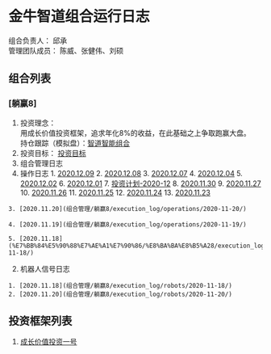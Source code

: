 # 金牛智道组合运行日志
组合负责人： 邱承  
管理团队成员： 陈威、张健伟、刘硕

## 组合列表
### [躺赢8]
1. 投资理念：  
用成长价值投资框架，追求年化8%的收益，在此基础之上争取跑赢大盘。  
持仓跟踪（模拟盘）：[智道智能组合](https://houguan.jinniuai.com/?code=i3bOF_#/)  
2. 投资目标：
[投资目标](组合管理/躺赢8/target.md)  
3. 组合管理日志
  1. 操作日志
    1. [2020.12.09](组合管理/躺赢8/execution_log/operations/2020-12-09.md)
    2. [2020.12.08](组合管理/躺赢8/execution_log/operations/2020-12-08.md)
    3. [2020.12.07](组合管理/躺赢8/execution_log/operations/2020-12-07/)
    4. [2020.12.04](组合管理/躺赢8/execution_log/operations/2020-12-04/)
    5. [2020.12.02](组合管理/躺赢8/execution_log/operations/2020-12-02/)
    6. [2020.12.01](组合管理/躺赢8/execution_log/operations/2020-12-01/)
    7. [投资计划-2020-12](组合管理/躺赢8/execution_log/operations/投资计划-2020-12.md)
    8. [2020.11.30](组合管理/躺赢8/execution_log/operations/2020-11-30/)
    9. [2020.11.27](组合管理/躺赢8/execution_log/operations/2020-11-27/)
    10. [2020.11.26](组合管理/躺赢8/execution_log/operations/2020-11-26/)
    11. [2020.11.25](组合管理/躺赢8/execution_log/operations/2020-11-25/)
    12. [2020.11.24](组合管理/躺赢8/execution_log/operations/2020-11-24/)
    13. [2020.11.23](组合管理/躺赢8/execution_log/operations/2020-11-23/)
    
    
    3. [2020.11.20](组合管理/躺赢8/execution_log/operations/2020-11-20/)
    
    4. [2020.11.19](组合管理/躺赢8/execution_log/operations/2020-11-19/)
    
    5. [2020.11.18](%E7%BB%84%E5%90%88%E7%AE%A1%E7%90%86/%E8%BA%BA%E8%B5%A28/execution_log/operations/2020-11-18/)
  2. 机器人信号日志
    
    1. [2020.11.18](组合管理/躺赢8/execution_log/robots/2020-11-18/)
    2. [2020.11.20](组合管理/躺赢8/execution_log/robots/2020-11-20/)
  

## 投资框架列表

1. [成长价值投资一号](投资框架/成长价值投资一号/framework)

